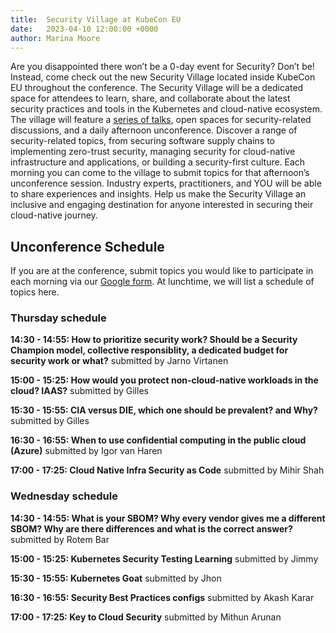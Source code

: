 ```yaml
---
title:  Security Village at KubeCon EU
date:   2023-04-10 12:00:00 +0000
author: Marina Moore
---
```


Are you disappointed there won’t be a 0-day event for Security? Don’t be! Instead, come check out the new Security Village located inside KubeCon EU throughout the conference. The Security Village will be a dedicated space for attendees to learn, share, and collaborate about the latest security practices and tools in the Kubernetes and cloud-native ecosystem. The village will feature a [series of talks](https://kccnceu2023.sched.com/type/Security+%2B+Identity/TAG+Security+Recommended), open spaces for security-related discussions, and a daily afternoon unconference. Discover a range of security-related topics, from securing software supply chains to implementing zero-trust security, managing security for cloud-native infrastructure and applications, or building a security-first culture. Each morning you can come to the village to submit topics for that afternoon’s unconference session. Industry experts, practitioners, and YOU will be able to share experiences and insights. Help us make the Security Village an inclusive and engaging destination for anyone interested in securing their cloud-native journey.

## Unconference Schedule

If you are at the conference, submit topics you would like to participate in each morning via our [Google form](https://docs.google.com/forms/d/e/1FAIpQLSezTTuwRLEwxkqkQls_SxJaZNu4fKXp_kstoZUeF1jisVfeCg/viewform?usp=sf_link). At lunchtime, we will list a schedule of topics here.

### Thursday schedule

**14:30 - 14:55: How to prioritize security work? Should be a Security Champion model, collective responsiblity, a dedicated budget for security work or what?**
submitted by Jarno Virtanen

**15:00 - 15:25: How would you protect non-cloud-native workloads in the cloud? IAAS?**
submitted by Gilles

**15:30 - 15:55: CIA versus DIE, which one should be prevalent? and Why?**
submitted by Gilles

**16:30 - 16:55: When to use confidential computing in the public cloud (Azure)**
submitted by Igor van Haren

**17:00 - 17:25: Cloud Native Infra Security as Code**
submitted by Mihir Shah

### Wednesday schedule

**14:30 - 14:55: What is your SBOM? Why every vendor gives me a different SBOM? Why are there differences and what is the correct answer?**
submitted by Rotem Bar


**15:00 - 15:25: Kubernetes Security Testing Learning**
submitted by Jimmy


**15:30 - 15:55: Kubernetes Goat**
submitted by Jhon


**16:30 - 16:55: Security Best Practices configs**
submitted by Akash Karar


**17:00 - 17:25: Key to Cloud Security**
submitted by Mithun Arunan
